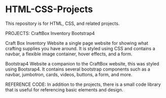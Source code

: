 # HTML-CSS-Projects
This repository is for HTML, CSS, and related projects.

PROJECTS:
CraftBox Inventory
Bootstrap4

Craft Box Inventory Website
    a single page website for showing what crafting supplies you have around. It is styled using CSS and contains a navbar, a flexible image container, hover effects, and a form. 

Bootstrap4 Website
    a companion to the CraftBox website, this was styled using Bootsrap4. It contains several bootstrap components such as a navbar, jumbotron, cards, videos, buttons, a form, and more. 

REFERENCE CODE:
In addition to the projects, there is a small code library that is useful for referencing basic elements and design. 
